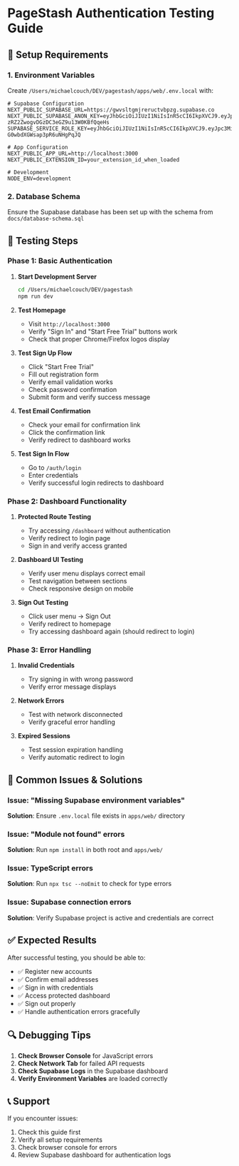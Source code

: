 # PageStash Authentication Testing Guide

## 🔧 **Setup Requirements**

### 1. Environment Variables
Create `/Users/michaelcouch/DEV/pagestash/apps/web/.env.local` with:

```env
# Supabase Configuration
NEXT_PUBLIC_SUPABASE_URL=https://gwvsltgmjreructvbpzg.supabase.co
NEXT_PUBLIC_SUPABASE_ANON_KEY=eyJhbGciOiJIUzI1NiIsInR5cCI6IkpXVCJ9.eyJpc3MiOiJzdXBhYmFzZSIsInJlZiI6Imd3dnNsdGdtanJlcnVjdHZicHpnIiwicm9sZSI6ImFub24iLCJpYXQiOjE3NTc3MjY2OTksImV4cCI6MjA3MzMwMjY5OX0.hdq5nlxw5v-zRZ2ZwogvDGzDC3eGZ9u13W0KBfQqeHs
SUPABASE_SERVICE_ROLE_KEY=eyJhbGciOiJIUzI1NiIsInR5cCI6IkpXVCJ9.eyJpc3MiOiJzdXBhYmFzZSIsInJlZiI6Imd3dnNsdGdtanJlcnVjdHZicHpnIiwicm9sZSI6InNlcnZpY2Vfcm9sZSIsImlhdCI6MTc1NzcyNjY5OSwiZXhwIjoyMDczMzAyNjk5fQ.RwD5IEWMfCNmik2ZMQG-G0wbdXGWsap3pR6uNHgPqJQ

# App Configuration
NEXT_PUBLIC_APP_URL=http://localhost:3000
NEXT_PUBLIC_EXTENSION_ID=your_extension_id_when_loaded

# Development
NODE_ENV=development
```

### 2. Database Schema
Ensure the Supabase database has been set up with the schema from `docs/database-schema.sql`

## 🧪 **Testing Steps**

### Phase 1: Basic Authentication
1. **Start Development Server**
   ```bash
   cd /Users/michaelcouch/DEV/pagestash
   npm run dev
   ```

2. **Test Homepage**
   - Visit `http://localhost:3000`
   - Verify "Sign In" and "Start Free Trial" buttons work
   - Check that proper Chrome/Firefox logos display

3. **Test Sign Up Flow**
   - Click "Start Free Trial" 
   - Fill out registration form
   - Verify email validation works
   - Check password confirmation
   - Submit form and verify success message

4. **Test Email Confirmation**
   - Check your email for confirmation link
   - Click the confirmation link
   - Verify redirect to dashboard works

5. **Test Sign In Flow**
   - Go to `/auth/login`
   - Enter credentials
   - Verify successful login redirects to dashboard

### Phase 2: Dashboard Functionality
1. **Protected Route Testing**
   - Try accessing `/dashboard` without authentication
   - Verify redirect to login page
   - Sign in and verify access granted

2. **Dashboard UI Testing**
   - Verify user menu displays correct email
   - Test navigation between sections
   - Check responsive design on mobile

3. **Sign Out Testing**
   - Click user menu → Sign Out
   - Verify redirect to homepage
   - Try accessing dashboard again (should redirect to login)

### Phase 3: Error Handling
1. **Invalid Credentials**
   - Try signing in with wrong password
   - Verify error message displays

2. **Network Errors**
   - Test with network disconnected
   - Verify graceful error handling

3. **Expired Sessions**
   - Test session expiration handling
   - Verify automatic redirect to login

## 🐛 **Common Issues & Solutions**

### Issue: "Missing Supabase environment variables"
**Solution**: Ensure `.env.local` file exists in `apps/web/` directory

### Issue: "Module not found" errors
**Solution**: Run `npm install` in both root and `apps/web/`

### Issue: TypeScript errors
**Solution**: Run `npx tsc --noEmit` to check for type errors

### Issue: Supabase connection errors
**Solution**: Verify Supabase project is active and credentials are correct

## ✅ **Expected Results**

After successful testing, you should be able to:
- ✅ Register new accounts
- ✅ Confirm email addresses  
- ✅ Sign in with credentials
- ✅ Access protected dashboard
- ✅ Sign out properly
- ✅ Handle authentication errors gracefully

## 🔍 **Debugging Tips**

1. **Check Browser Console** for JavaScript errors
2. **Check Network Tab** for failed API requests
3. **Check Supabase Logs** in the Supabase dashboard
4. **Verify Environment Variables** are loaded correctly

## 📞 **Support**

If you encounter issues:
1. Check this guide first
2. Verify all setup requirements
3. Check browser console for errors
4. Review Supabase dashboard for authentication logs
